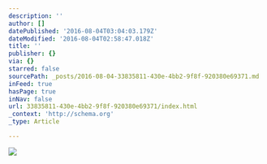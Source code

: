 ```yaml
---
description: ''
author: []
datePublished: '2016-08-04T03:04:03.179Z'
dateModified: '2016-08-04T02:58:47.018Z'
title: ''
publisher: {}
via: {}
starred: false
sourcePath: _posts/2016-08-04-33835811-430e-4bb2-9f8f-920380e69371.md
inFeed: true
hasPage: true
inNav: false
url: 33835811-430e-4bb2-9f8f-920380e69371/index.html
_context: 'http://schema.org'
_type: Article

---
```

![](https://the-grid-user-content.s3-us-west-2.amazonaws.com/89bbb5c4-cdd2-44ea-879a-e88ad0725a3b.jpg)